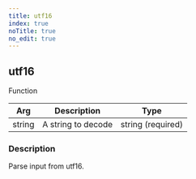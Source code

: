 ```yaml
---
title: utf16
index: true
noTitle: true
no_edit: true
---
```




<div class="vql_item"></div>


## utf16
<span class='vql_type pull-right page-header'>Function</span>



<div class="vqlargs"></div>

Arg | Description | Type
----|-------------|-----
string|A string to decode|string (required)

### Description

Parse input from utf16.

